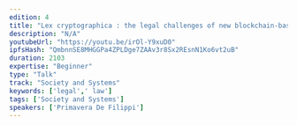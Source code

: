 ```yaml
---
edition: 4
title: "Lex cryptographica : the legal challenges of new blockchain-based lifeforms"
description: "N/A"
youtubeUrl: "https://youtu.be/irOl-Y9xuD0"
ipfsHash: "QmbnnSE8MHGGPa4ZPLDge7ZAAv3r8Sx2REsnN1Ko6vt2uB"
duration: 2103
expertise: "Beginner"
type: "Talk"
track: "Society and Systems"
keywords: ['legal',' law']
tags: ['Society and Systems']
speakers: ['Primavera De Filippi']
---
```

